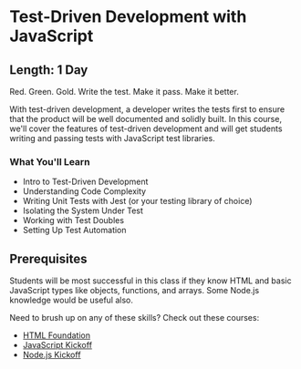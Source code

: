 Test-Driven Development with JavaScript
=======

## Length: 1 Day

Red. Green. Gold. Write the test. Make it pass. Make it better.

With test-driven development, a developer writes the tests first to ensure that the product will be well documented and solidly built. In this course, we'll cover the features of test-driven development and will get students writing and passing tests with JavaScript test libraries.

### What You'll Learn

* Intro to Test-Driven Development
* Understanding Code Complexity
* Writing Unit Tests with Jest (or your testing library of choice)
* Isolating the System Under Test
* Working with Test Doubles
* Setting Up Test Automation

## Prerequisites
Students will be most successful in this class if they know HTML and basic JavaScript types like objects, functions, and arrays. Some Node.js knowledge would be useful also.

Need to brush up on any of these skills? Check out these courses:

* [HTML Foundation](https://www.moonhighway.com/info/html5-foundation)
* [JavaScript Kickoff](https://www.moonhighway.com/info/css-kickoff)
* [Node.js Kickoff](https://www.moonhighway.com/info/node-kickoff)
